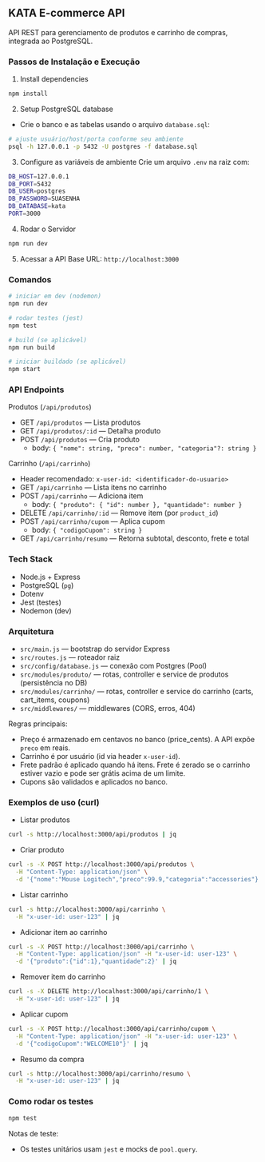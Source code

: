 ## KATA E-commerce API

API REST para gerenciamento de produtos e carrinho de compras, integrada ao PostgreSQL.

### Passos de Instalação e Execução

1. Install dependencies

```bash
npm install
```

2. Setup PostgreSQL database

- Crie o banco e as tabelas usando o arquivo `database.sql`:

```bash
# ajuste usuário/host/porta conforme seu ambiente
psql -h 127.0.0.1 -p 5432 -U postgres -f database.sql
```

3. Configure as variáveis de ambiente
   Crie um arquivo `.env` na raiz com:

```bash
DB_HOST=127.0.0.1
DB_PORT=5432
DB_USER=postgres
DB_PASSWORD=SUASENHA
DB_DATABASE=kata
PORT=3000
```

4. Rodar o Servidor

```bash
npm run dev
```

5. Acessar a API
   Base URL: `http://localhost:3000`

### Comandos

```bash
# iniciar em dev (nodemon)
npm run dev

# rodar testes (jest)
npm test

# build (se aplicável)
npm run build

# iniciar buildado (se aplicável)
npm start
```

### API Endpoints

Produtos (`/api/produtos`)

- GET `/api/produtos` — Lista produtos
- GET `/api/produtos/:id` — Detalha produto
- POST `/api/produtos` — Cria produto
  - body: `{ "nome": string, "preco": number, "categoria"?: string }`

Carrinho (`/api/carrinho`)

- Header recomendado: `x-user-id: <identificador-do-usuario>`
- GET `/api/carrinho` — Lista itens no carrinho
- POST `/api/carrinho` — Adiciona item
  - body: `{ "produto": { "id": number }, "quantidade": number }`
- DELETE `/api/carrinho/:id` — Remove item (por `product_id`)
- POST `/api/carrinho/cupom` — Aplica cupom
  - body: `{ "codigoCupom": string }`
- GET `/api/carrinho/resumo` — Retorna subtotal, desconto, frete e total

### Tech Stack

- Node.js + Express
- PostgreSQL (`pg`)
- Dotenv
- Jest (testes)
- Nodemon (dev)

### Arquitetura

- `src/main.js` — bootstrap do servidor Express
- `src/routes.js` — roteador raiz
- `src/config/database.js` — conexão com Postgres (Pool)
- `src/modules/produto/` — rotas, controller e service de produtos (persistência no DB)
- `src/modules/carrinho/` — rotas, controller e service do carrinho (carts, cart_items, coupons)
- `src/middlewares/` — middlewares (CORS, erros, 404)

Regras principais:

- Preço é armazenado em centavos no banco (price_cents). A API expõe `preco` em reais.
- Carrinho é por usuário (id via header `x-user-id`).
- Frete padrão é aplicado quando há itens. Frete é zerado se o carrinho estiver vazio e pode ser grátis acima de um limite.
- Cupons são validados e aplicados no banco.

### Exemplos de uso (curl)

- Listar produtos

```bash
curl -s http://localhost:3000/api/produtos | jq
```

- Criar produto

```bash
curl -s -X POST http://localhost:3000/api/produtos \
  -H "Content-Type: application/json" \
  -d '{"nome":"Mouse Logitech","preco":99.9,"categoria":"accessories"}' | jq
```

- Listar carrinho

```bash
curl -s http://localhost:3000/api/carrinho \
  -H "x-user-id: user-123" | jq
```

- Adicionar item ao carrinho

```bash
curl -s -X POST http://localhost:3000/api/carrinho \
  -H "Content-Type: application/json" -H "x-user-id: user-123" \
  -d '{"produto":{"id":1},"quantidade":2}' | jq
```

- Remover item do carrinho

```bash
curl -s -X DELETE http://localhost:3000/api/carrinho/1 \
  -H "x-user-id: user-123" | jq
```

- Aplicar cupom

```bash
curl -s -X POST http://localhost:3000/api/carrinho/cupom \
  -H "Content-Type: application/json" -H "x-user-id: user-123" \
  -d '{"codigoCupom":"WELCOME10"}' | jq
```

- Resumo da compra

```bash
curl -s http://localhost:3000/api/carrinho/resumo \
  -H "x-user-id: user-123" | jq
```

### Como rodar os testes

```bash
npm test
```

Notas de teste:

- Os testes unitários usam `jest` e mocks de `pool.query`.
